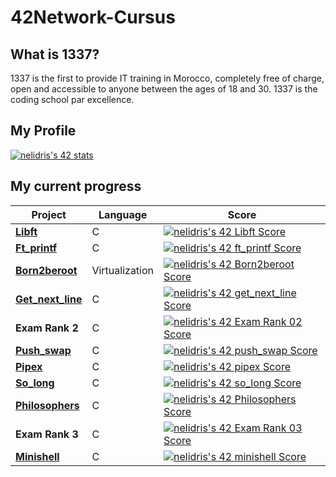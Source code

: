# 42Network-Cursus

## What is 1337?

1337 is the first to provide IT training in Morocco, completely free of charge, open and accessible to anyone between the ages of 18 and 30. 1337 is the coding school par excellence.

## My Profile

[![nelidris's 42 stats](https://badge42.vercel.app/api/v2/cl4wty3g9005009jjxydkxwgo/stats?cursusId=21&coalitionId=80)](https://github.com/JaeSeoKim/badge42)

## My current progress

| Project                                              | Language | Score |
| ---------------------------------------------------- | -------- | ----- |
| [**Libft**](https://github.com/NorsHiden/42cursus-libft) | C        | [![nelidris's 42 Libft Score](https://badge42.vercel.app/api/v2/cl4wty3g9005009jjxydkxwgo/project/2395277)](https://github.com/JaeSeoKim/badge42) |
| [**Ft_printf**](https://github.com/NorsHiden/42cursus-ft_printf) | C        | [![nelidris's 42 ft_printf Score](https://badge42.vercel.app/api/v2/cl4wty3g9005009jjxydkxwgo/project/2412800)](#) |
| [**Born2beroot**](#) | Virtualization        | [![nelidris's 42 Born2beroot Score](https://badge42.vercel.app/api/v2/cl4wty3g9005009jjxydkxwgo/project/2423708)](#) |
| [**Get_next_line**](https://github.com/NorsHiden/42cursus-get_next_line) | C        | [![nelidris's 42 get_next_line Score](https://badge42.vercel.app/api/v2/cl4wty3g9005009jjxydkxwgo/project/2408578)](#) |
| **Exam Rank 2**                                                    | C        | [![nelidris's 42 Exam Rank 02 Score](https://badge42.vercel.app/api/v2/cl4wty3g9005009jjxydkxwgo/project/2434810)](#) |
| [**Push_swap**](https://github.com/NorsHiden/42cursus-push_swap) | C        | [![nelidris's 42 push_swap Score](https://badge42.vercel.app/api/v2/cl4wty3g9005009jjxydkxwgo/project/2436288)](#) |
| [**Pipex**](https://github.com/NorsHiden/42cursus-pipex) | C        | [![nelidris's 42 pipex Score](https://badge42.vercel.app/api/v2/cl4wty3g9005009jjxydkxwgo/project/2493719)](#) |
| [**So_long**](https://github.com/NorsHiden/42-cursus-so_long) | C        | [![nelidris's 42 so_long Score](https://badge42.vercel.app/api/v2/cl4wty3g9005009jjxydkxwgo/project/2445224)](#) |
| [**Philosophers**](https://github.com/NorsHiden/42-cursus-philosophers) | C        | [![nelidris's 42 Philosophers Score](https://badge42.vercel.app/api/v2/cl4wty3g9005009jjxydkxwgo/project/2543264)](#) |
| **Exam Rank 3**                                                    | C        | [![nelidris's 42 Exam Rank 03 Score](https://badge42.vercel.app/api/v2/cl4wty3g9005009jjxydkxwgo/project/2538034)](#) |
| [**Minishell**](#) | C        | [![nelidris's 42 minishell Score](https://badge42.vercel.app/api/v2/cl4wty3g9005009jjxydkxwgo/project/2588182)](#) |

